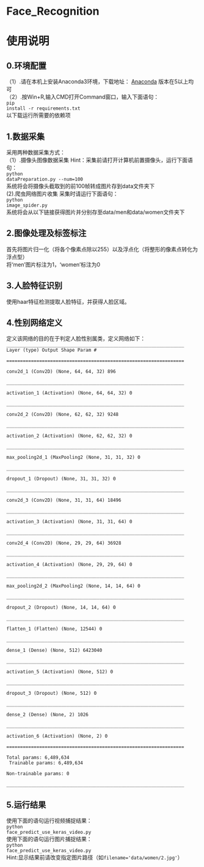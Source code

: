 # Face_Recognition
# 使用说明

## 0.环境配置
（1）.请在本机上安装Anaconda3环境，下载地址：
[Anaconda](https://www.anaconda.com/download/)
版本在5以上均可
<br>
（2）.按Win+R,输入CMD打开Command窗口，输入下面语句：<br>
<code>pip install -r requirements.txt</code><br>
以下载运行所需要的依赖项

## 1.数据采集
采用两种数据采集方式：<br>
（1）.摄像头图像数据采集
Hint：采集前请打开计算机前置摄像头，运行下面语句：<br>
<code>python dataPreparation.py --num=100</code><br>
系统将会将摄像头截取到的前100帧转成图片存到data文件夹下
<br>
(2).爬虫网络图片收集
采集时请运行下面语句：<br>
<code>python image_spider.py</code><br>
系统将会从以下链接获得图片并分别存至data/men和data/women文件夹下

## 2.图像处理及标签标注
首先将图片归一化（将各个像素点除以255）以及浮点化（将整形的像素点转化为浮点型）
<br>
将‘men’图片标注为1，‘women’标注为0

## 3.人脸特征识别
使用haar特征检测提取人脸特征，并获得人脸区域。

## 4.性别网络定义
定义该网络的目的在于判定人脸性别属类，定义网络如下：
<code>_________________________________________________________________
Layer (type)                 Output Shape              Param #   <br>
=================================================================<br>
conv2d_1 (Conv2D)            (None, 64, 64, 32)        896       <br>
_________________________________________________________________<br>
activation_1 (Activation)    (None, 64, 64, 32)        0         <br>
_________________________________________________________________<br>
conv2d_2 (Conv2D)            (None, 62, 62, 32)        9248      <br>
_________________________________________________________________<br>
activation_2 (Activation)    (None, 62, 62, 32)        0         <br>
_________________________________________________________________<br>
max_pooling2d_1 (MaxPooling2 (None, 31, 31, 32)        0         <br>
_________________________________________________________________<br>
dropout_1 (Dropout)          (None, 31, 31, 32)        0         <br>
_________________________________________________________________<br>
conv2d_3 (Conv2D)            (None, 31, 31, 64)        18496     <br>
_________________________________________________________________<br>
activation_3 (Activation)    (None, 31, 31, 64)        0         <br>
_________________________________________________________________<br>
conv2d_4 (Conv2D)            (None, 29, 29, 64)        36928     <br>
_________________________________________________________________<br>
activation_4 (Activation)    (None, 29, 29, 64)        0         <br>
_________________________________________________________________<br>
max_pooling2d_2 (MaxPooling2 (None, 14, 14, 64)        0         <br>
_________________________________________________________________<br>
dropout_2 (Dropout)          (None, 14, 14, 64)        0         <br>
_________________________________________________________________<br>
flatten_1 (Flatten)          (None, 12544)             0         <br>
_________________________________________________________________<br>
dense_1 (Dense)              (None, 512)               6423040   <br>
_________________________________________________________________<br>
activation_5 (Activation)    (None, 512)               0         <br>
_________________________________________________________________<br>
dropout_3 (Dropout)          (None, 512)               0         <br>
_________________________________________________________________<br>
dense_2 (Dense)              (None, 2)                 1026      <br>
_________________________________________________________________<br>
activation_6 (Activation)    (None, 2)                 0         <br>
=================================================================<br>
Total params: 6,489,634<br>
Trainable params: 6,489,634<br>
Non-trainable params: 0<br>
_________________________________________________________________<br></code>

## 5.运行结果<br>
使用下面的语句运行视频捕捉结果：<br>
<code>python face_predict_use_keras_video.py</code><br>
使用下面的语句运行图片捕捉结果：<br>
<code>python face_predict_use_keras_video.py</code><br>
Hint:显示结果前请改变指定图片路径（如<code>filename='data/women/2.jpg'</code>）